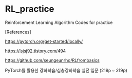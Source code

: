 # RL_practice
Reinforcement Learning Algorithm Codes for practice

[References]

https://pytorch.org/get-started/locally/

https://lsjsj92.tistory.com/494

https://github.com/seungeunrho/RLfrombasics

PyTorch를 활용한 강화학습/심층강화학습 실전 입문 (218p ~ 219p)
